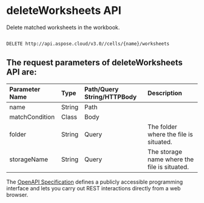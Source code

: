 # **deleteWorksheets API**

Delete matched worksheets in the workbook. 

```bash

DELETE http://api.aspose.cloud/v3.0//cells/{name}/worksheets

```

## The request parameters of **deleteWorksheets** API are: 

| Parameter Name | Type | Path/Query String/HTTPBody | Description | 
| :- | :- | :- |:- | 
|name|String|Path||
|matchCondition|Class|Body||
|folder|String|Query|The folder where the file is situated.|
|storageName|String|Query|The storage name where the file is situated.|


The [OpenAPI Specification](https://reference.aspose.cloud/cells/#/WorksheetsController/DeleteWorksheets) defines a publicly accessible programming interface and lets you carry out REST interactions directly from a web browser.

